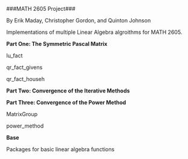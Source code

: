 ###MATH 2605 Project###


By Erik Maday, Christopher Gordon, and Quinton Johnson

Implementations of multiple Linear Algebra algroithms for MATH 2605.

**Part One: The Symmetric Pascal Matrix**

lu_fact

qr_fact_givens

qr_fact_househ

**Part Two: Convergence of the Iterative Methods**

**Part Three: Convergence of the Power Method**

MatrixGroup

power_method

**Base**

Packages for basic linear algebra functions